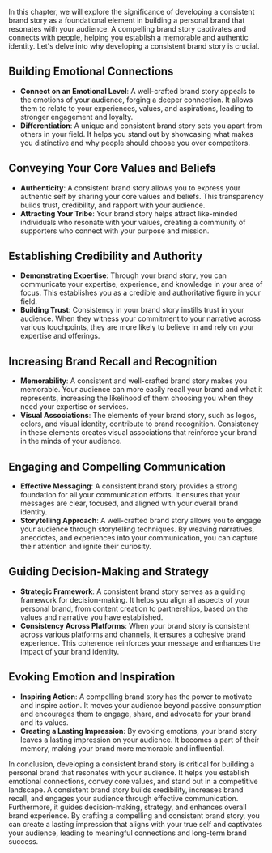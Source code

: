
In this chapter, we will explore the significance of developing a consistent brand story as a foundational element in building a personal brand that resonates with your audience. A compelling brand story captivates and connects with people, helping you establish a memorable and authentic identity. Let's delve into why developing a consistent brand story is crucial.

Building Emotional Connections
------------------------------

* **Connect on an Emotional Level**: A well-crafted brand story appeals to the emotions of your audience, forging a deeper connection. It allows them to relate to your experiences, values, and aspirations, leading to stronger engagement and loyalty.
* **Differentiation**: A unique and consistent brand story sets you apart from others in your field. It helps you stand out by showcasing what makes you distinctive and why people should choose you over competitors.

Conveying Your Core Values and Beliefs
--------------------------------------

* **Authenticity**: A consistent brand story allows you to express your authentic self by sharing your core values and beliefs. This transparency builds trust, credibility, and rapport with your audience.
* **Attracting Your Tribe**: Your brand story helps attract like-minded individuals who resonate with your values, creating a community of supporters who connect with your purpose and mission.

Establishing Credibility and Authority
--------------------------------------

* **Demonstrating Expertise**: Through your brand story, you can communicate your expertise, experience, and knowledge in your area of focus. This establishes you as a credible and authoritative figure in your field.
* **Building Trust**: Consistency in your brand story instills trust in your audience. When they witness your commitment to your narrative across various touchpoints, they are more likely to believe in and rely on your expertise and offerings.

Increasing Brand Recall and Recognition
---------------------------------------

* **Memorability**: A consistent and well-crafted brand story makes you memorable. Your audience can more easily recall your brand and what it represents, increasing the likelihood of them choosing you when they need your expertise or services.
* **Visual Associations**: The elements of your brand story, such as logos, colors, and visual identity, contribute to brand recognition. Consistency in these elements creates visual associations that reinforce your brand in the minds of your audience.

Engaging and Compelling Communication
-------------------------------------

* **Effective Messaging**: A consistent brand story provides a strong foundation for all your communication efforts. It ensures that your messages are clear, focused, and aligned with your overall brand identity.
* **Storytelling Approach**: A well-crafted brand story allows you to engage your audience through storytelling techniques. By weaving narratives, anecdotes, and experiences into your communication, you can capture their attention and ignite their curiosity.

Guiding Decision-Making and Strategy
------------------------------------

* **Strategic Framework**: A consistent brand story serves as a guiding framework for decision-making. It helps you align all aspects of your personal brand, from content creation to partnerships, based on the values and narrative you have established.
* **Consistency Across Platforms**: When your brand story is consistent across various platforms and channels, it ensures a cohesive brand experience. This coherence reinforces your message and enhances the impact of your brand identity.

Evoking Emotion and Inspiration
-------------------------------

* **Inspiring Action**: A compelling brand story has the power to motivate and inspire action. It moves your audience beyond passive consumption and encourages them to engage, share, and advocate for your brand and its values.
* **Creating a Lasting Impression**: By evoking emotions, your brand story leaves a lasting impression on your audience. It becomes a part of their memory, making your brand more memorable and influential.

In conclusion, developing a consistent brand story is critical for building a personal brand that resonates with your audience. It helps you establish emotional connections, convey core values, and stand out in a competitive landscape. A consistent brand story builds credibility, increases brand recall, and engages your audience through effective communication. Furthermore, it guides decision-making, strategy, and enhances overall brand experience. By crafting a compelling and consistent brand story, you can create a lasting impression that aligns with your true self and captivates your audience, leading to meaningful connections and long-term brand success.
